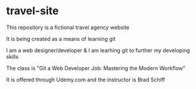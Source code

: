 # travel-site
 This repository is a fictional travel agency website
 
 It is being created as a means of learning git 
 
 I am a web designer/developer & I am learhing git to further my developing skills
 
 The class is "Git a Web Developer Job: Mastering the Modern Workflow"
 
 It is offered through Udemy.com and the instructor is Brad Schiff
